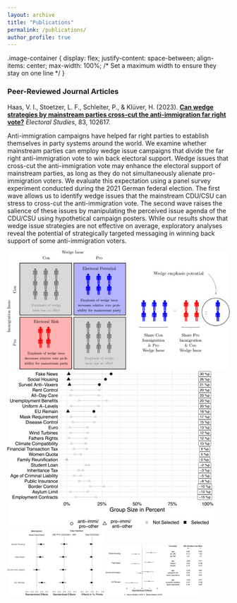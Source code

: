 ```yaml
---  
layout: archive  
title: "Publications"  
permalink: /publications/  
author_profile: true  
---  
```

.image-container {
  display: flex;
  justify-content: space-between;
  align-items: center;
  max-width: 100%; /* Set a maximum width to ensure they stay on one line */
}
### **Peer-Reviewed Journal Articles**  

Haas, V. I., Stoetzer, L. F., Schleiter, P., & Klüver, H. (2023). [**Can wedge strategies by mainstream parties cross-cut the anti-immigration far right vote?**](https://www.sciencedirect.com/science/article/pii/S0261379423000392?utm_campaign=STMJ_AUTH_SERV_PUBLISHED&utm_medium=email&utm_acid=274833384&SIS_ID=&dgcid=STMJ_AUTH_SERV_PUBLISHED&CMX_ID=&utm_in=DM374553&utm_source=AC_#fig4) *Electoral Studies*, 83, 102617.  

Anti-immigration campaigns have helped far right parties to establish themselves in party systems around the world. We examine whether mainstream parties can employ wedge issue campaigns that divide the far right anti-immigration vote to win back electoral support. Wedge issues that cross-cut the anti-immigration vote may enhance the electoral support of mainstream parties, as long as they do not simultaneously alienate pro-immigration voters. We evaluate this expectation using a panel survey experiment conducted during the 2021 German federal election. The first wave allows us to identify wedge issues that the mainstream CDU/CSU can stress to cross-cut the anti-immigration vote. The second wave raises the salience of these issues by manipulating the perceived issue agenda of the CDU/CSU using hypothetical campaign posters. While our results show that wedge issue strategies are not effective on average, exploratory analyses reveal the potential of strategically targeted messaging in winning back support of some anti-immigration voters.  

<div class="image-container">
  <img src="/images/argument.jpg" alt="Theoretical Argument">
  <img src="/images/selection.jpg" alt="Wedge Issue Selection">
  <img src="/images/main.gif" alt="Main Results">
  <img src="/images/causal_forest.gif" alt="Heterogeneity among Cross-pressured Anti-immigration Voters">
</div>
